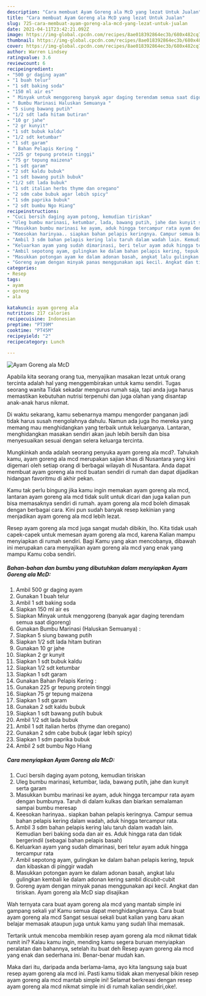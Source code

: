 ```yaml
---
description: "Cara membuat Ayam Goreng ala McD yang lezat Untuk Jualan"
title: "Cara membuat Ayam Goreng ala McD yang lezat Untuk Jualan"
slug: 725-cara-membuat-ayam-goreng-ala-mcd-yang-lezat-untuk-jualan
date: 2021-04-11T23:42:21.092Z
image: https://img-global.cpcdn.com/recipes/8ae018392864ec3b/680x482cq70/ayam-goreng-ala-mcd-foto-resep-utama.jpg
thumbnail: https://img-global.cpcdn.com/recipes/8ae018392864ec3b/680x482cq70/ayam-goreng-ala-mcd-foto-resep-utama.jpg
cover: https://img-global.cpcdn.com/recipes/8ae018392864ec3b/680x482cq70/ayam-goreng-ala-mcd-foto-resep-utama.jpg
author: Warren Lindsey
ratingvalue: 3.6
reviewcount: 6
recipeingredient:
- "500 gr daging ayam"
- "1 buah telur"
- "1 sdt baking soda"
- "150 ml air es"
- " Minyak untuk menggoreng banyak agar daging terendam semua saat digoreng"
- " Bumbu Marinasi Haluskan Semuanya "
- "5 siung bawang putih"
- "1/2 sdt lada hitam butiran"
- "10 gr jahe"
- "2 gr kunyit"
- "1 sdt bubuk kaldu"
- "1/2 sdt ketumbar"
- "1 sdt garam"
- " Bahan Pelapis Kering "
- "225 gr tepung protein tinggi"
- "75 gr tepung maizena"
- "1 sdt garam"
- "2 sdt kaldu bubuk"
- "1 sdt bawang putih bubuk"
- "1/2 sdt lada bubuk"
- "1 sdt italian herbs thyme dan oregano"
- "2 sdm cabe bubuk agar lebih spicy"
- "1 sdm paprika bubuk"
- "2 sdt bumbu Ngo Hiang"
recipeinstructions:
- "Cuci bersih daging ayam potong, kemudian tiriskan"
- "Uleg bumbu marinasi, ketumbar, lada, bawang putih, jahe dan kunyit serta garam"
- "Masukkan bumbu marinasi ke ayam, aduk hingga tercampur rata ayam dengan bumbunya. Taruh di dalam kulkas dan biarkan semalaman sampai bumbu meresap"
- "Keesokan harinyaa.. siapkan bahan pelapis keringnya. Campur semua bahan pelapis kering dalam wadah, aduk hingga tercampur rata."
- "Ambil 3 sdm bahan pelapis kering lalu taruh dalam wadah lain. Kemudian beri baking soda dan air es. Aduk hingga rata dan tidak bergerindil (sebagai bahan pelapis basah)"
- "Keluarkan ayam yang sudah dimarinasi, beri telur ayam aduk hingga tercampur rata"
- "Ambil sepotong ayam, gulingkan ke dalam bahan pelapis kering, tepuk dan kibaskan di pinggir wadah"
- "Masukkan potongan ayam ke dalam adonan basah, angkat lalu gulingkan kembali ke dalam adonan kering sambil dicubit-cubit"
- "Goreng ayam dengan minyak panas menggunakan api kecil. Angkat dan tiriskan. Ayam goreng ala McD siap disajikan"
categories:
- Resep
tags:
- ayam
- goreng
- ala

katakunci: ayam goreng ala 
nutrition: 217 calories
recipecuisine: Indonesian
preptime: "PT39M"
cooktime: "PT45M"
recipeyield: "2"
recipecategory: Lunch

---
```



![Ayam Goreng ala McD](https://img-global.cpcdn.com/recipes/8ae018392864ec3b/680x482cq70/ayam-goreng-ala-mcd-foto-resep-utama.jpg)

Apabila kita seorang orang tua, menyajikan masakan lezat untuk orang tercinta adalah hal yang menggembirakan untuk kamu sendiri. Tugas seorang  wanita Tidak sekadar mengurus rumah saja, tapi anda juga harus memastikan kebutuhan nutrisi terpenuhi dan juga olahan yang disantap anak-anak harus nikmat.

Di waktu  sekarang, kamu sebenarnya mampu mengorder panganan jadi tidak harus susah mengolahnya dahulu. Namun ada juga lho mereka yang memang mau menghidangkan yang terbaik untuk keluarganya. Lantaran, menghidangkan masakan sendiri akan jauh lebih bersih dan bisa menyesuaikan sesuai dengan selera keluarga tercinta. 



Mungkinkah anda adalah seorang penyuka ayam goreng ala mcd?. Tahukah kamu, ayam goreng ala mcd merupakan sajian khas di Nusantara yang kini digemari oleh setiap orang di berbagai wilayah di Nusantara. Anda dapat membuat ayam goreng ala mcd buatan sendiri di rumah dan dapat dijadikan hidangan favoritmu di akhir pekan.

Kamu tak perlu bingung jika kamu ingin memakan ayam goreng ala mcd, lantaran ayam goreng ala mcd tidak sulit untuk dicari dan juga kalian pun bisa memasaknya sendiri di rumah. ayam goreng ala mcd boleh dimasak dengan berbagai cara. Kini pun sudah banyak resep kekinian yang menjadikan ayam goreng ala mcd lebih lezat.

Resep ayam goreng ala mcd juga sangat mudah dibikin, lho. Kita tidak usah capek-capek untuk memesan ayam goreng ala mcd, karena Kalian mampu menyiapkan di rumah sendiri. Bagi Kamu yang akan mencobanya, dibawah ini merupakan cara menyajikan ayam goreng ala mcd yang enak yang mampu Kamu coba sendiri.

<!--inarticleads1-->

##### Bahan-bahan dan bumbu yang dibutuhkan dalam menyiapkan Ayam Goreng ala McD:

1. Ambil 500 gr daging ayam
1. Gunakan 1 buah telur
1. Ambil 1 sdt baking soda
1. Siapkan 150 ml air es
1. Siapkan  Minyak untuk menggoreng (banyak agar daging terendam semua saat digoreng)
1. Gunakan  Bumbu Marinasi (Haluskan Semuanya) :
1. Siapkan 5 siung bawang putih
1. Siapkan 1/2 sdt lada hitam butiran
1. Gunakan 10 gr jahe
1. Siapkan 2 gr kunyit
1. Siapkan 1 sdt bubuk kaldu
1. Siapkan 1/2 sdt ketumbar
1. Siapkan 1 sdt garam
1. Gunakan  Bahan Pelapis Kering :
1. Gunakan 225 gr tepung protein tinggi
1. Siapkan 75 gr tepung maizena
1. Siapkan 1 sdt garam
1. Gunakan 2 sdt kaldu bubuk
1. Siapkan 1 sdt bawang putih bubuk
1. Ambil 1/2 sdt lada bubuk
1. Ambil 1 sdt italian herbs (thyme dan oregano)
1. Gunakan 2 sdm cabe bubuk (agar lebih spicy)
1. Siapkan 1 sdm paprika bubuk
1. Ambil 2 sdt bumbu Ngo Hiang




<!--inarticleads2-->

##### Cara menyiapkan Ayam Goreng ala McD:

1. Cuci bersih daging ayam potong, kemudian tiriskan
1. Uleg bumbu marinasi, ketumbar, lada, bawang putih, jahe dan kunyit serta garam
1. Masukkan bumbu marinasi ke ayam, aduk hingga tercampur rata ayam dengan bumbunya. Taruh di dalam kulkas dan biarkan semalaman sampai bumbu meresap
1. Keesokan harinyaa.. siapkan bahan pelapis keringnya. Campur semua bahan pelapis kering dalam wadah, aduk hingga tercampur rata.
1. Ambil 3 sdm bahan pelapis kering lalu taruh dalam wadah lain. Kemudian beri baking soda dan air es. Aduk hingga rata dan tidak bergerindil (sebagai bahan pelapis basah)
1. Keluarkan ayam yang sudah dimarinasi, beri telur ayam aduk hingga tercampur rata
1. Ambil sepotong ayam, gulingkan ke dalam bahan pelapis kering, tepuk dan kibaskan di pinggir wadah
1. Masukkan potongan ayam ke dalam adonan basah, angkat lalu gulingkan kembali ke dalam adonan kering sambil dicubit-cubit
1. Goreng ayam dengan minyak panas menggunakan api kecil. Angkat dan tiriskan. Ayam goreng ala McD siap disajikan




Wah ternyata cara buat ayam goreng ala mcd yang mantab simple ini gampang sekali ya! Kamu semua dapat menghidangkannya. Cara buat ayam goreng ala mcd Sangat sesuai sekali buat kalian yang baru akan belajar memasak ataupun juga untuk kamu yang sudah lihai memasak.

Tertarik untuk mencoba membikin resep ayam goreng ala mcd nikmat tidak rumit ini? Kalau kamu ingin, mending kamu segera buruan menyiapkan peralatan dan bahannya, setelah itu buat deh Resep ayam goreng ala mcd yang enak dan sederhana ini. Benar-benar mudah kan. 

Maka dari itu, daripada anda berlama-lama, ayo kita langsung saja buat resep ayam goreng ala mcd ini. Pasti kamu tiidak akan menyesal bikin resep ayam goreng ala mcd mantab simple ini! Selamat berkreasi dengan resep ayam goreng ala mcd nikmat simple ini di rumah kalian sendiri,oke!.


